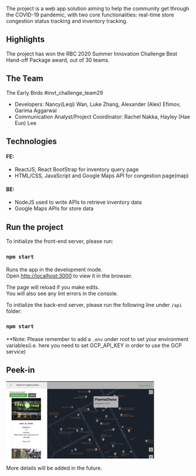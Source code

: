 The project is a web app solution aiming to help the community get through the COVID-19 pandemic, with two core functionalities: real-time store congestion status tracking and inventory tracking.

## Highlights
The project has won the RBC 2020 Summer Innovation Challenge Best Hand-off Package award, out of 30 teams.

## The Team
The Early Birds #invt_challenge_team29
- Developers: Nancy(Leqi) Wan, Luke Zhang, Alexander (Alex) Efimov, Garima Aggarwal
- Communication Analyst/Project Coordinator: Rachel Nakka, Hayley (Hae Eun) Lee

## Technologies
#### FE:
- ReactJS, React BootStrap for inventory query page
- HTML/CSS, JavaScript and Google Maps API for congestion page(map)
#### BE:
- NodeJS used to write APIs to retrieve inventory data
- Google Maps APIs for store data

## Run the project
To initialize the front-end server, please run:

### `npm start`

Runs the app in the development mode.<br />
Open [http://localhost:3000](http://localhost:3000) to view it in the browser.

The page will reload if you make edits.<br />
You will also see any lint errors in the console.

To initialize the back-end server, please run the following line under `/api` folder:

### `npm start`

**Note: Please remember to add a `.env` under root to set your environment variables(i.e. here you need to set GCP_API_KEY in order to use the GCP service)

## Peek-in
<img src="demo1.png"
  width="80%" />

More details will be added in the future.
